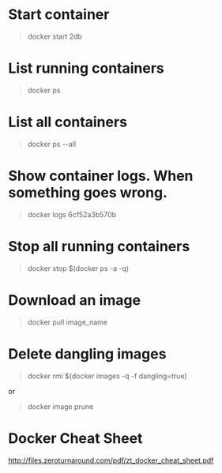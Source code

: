# Start container
> docker start 2db

# List running containers
> docker ps

# List all containers
> docker ps --all

# Show container logs. When something goes wrong.
> docker logs 6cf52a3b570b

# Stop all running containers
> docker stop $(docker ps -a -q)

# Download an image
> docker pull image_name

# Delete dangling images
> docker rmi $(docker images -q -f dangling=true)

or

> docker image prune

# Docker Cheat Sheet
http://files.zeroturnaround.com/pdf/zt_docker_cheat_sheet.pdf
